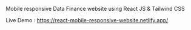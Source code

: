 Mobile responsive Data Finance website using React JS & Tailwind CSS

Live Demo : https://react-mobile-responsive-website.netlify.app/
